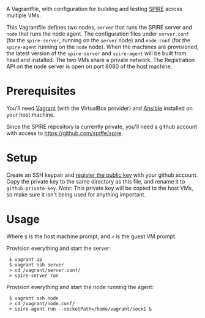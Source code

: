 A Vagrantfile, with configuration for building and testing [SPIRE](https://github.com/spiffe/spire) across multiple VMs.

This Vagrantfile defines two nodes, `server` that runs the SPIRE server and `node` that runs the node agent. The configuration files under `server.conf` (for the `spire-server`, running on the `server` node) and `node.conf` (for the `spire-agent` running on the `node` node). When the machines are provisioned, the latest version of the `spire-server` and `spire-agent` will be built from head and installed. The two VMs share a private network. The Registration API on the node server is open on port 8080 of the host machine.

# Prerequisites

You'll need [Vagrant](https://www.vagrantup.com/) (with the VirtualBox provider) and [Ansible](https://www.ansible.com/) installed on your host machine.

Since the SPIRE repository is currently private, you'll need a github account with access to https://github.com/spiffe/spire.

# Setup

Create an SSH keypair and [register the public key](https://help.github.com/articles/adding-a-new-ssh-key-to-your-github-account/) with your github account. Copy the private key to the same directory as this file, and rename it to `github-private-key`. *Note:* This private key will be copied to the host VMs, so make sure it isn't being used for anything important.

# Usage
Where `$` is the host machine prompt, and `>` is the guest VM prompt.

Provision everything and start the server:
```
 $ vagrant up
 $ vagrant ssh server
 > cd /vagrant/server.conf/
 > spire-server run
```

Provision everything and start the node running the agent:
```
 $ vagrant ssh node
 > cd /vagrant/node.conf/
 > spire-agent run --socketPath=/home/vagrant/sock1 &
```